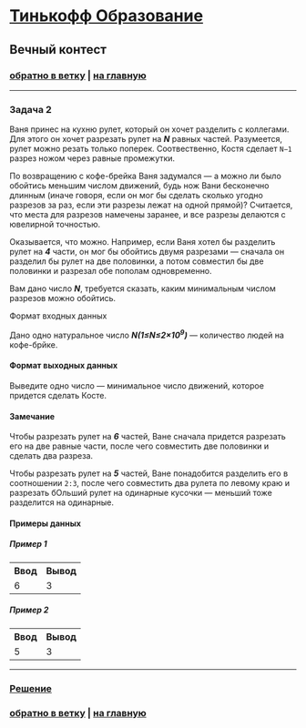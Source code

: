 # [Тинькофф Образование](https://fintech.tinkoff.ru/) 

## Вечный контест

### [обратно в ветку](https://github.com/syrovezhko/tinkoff_contest/tree/test) | [на главную](https://github.com/syrovezhko/tinkoff_contest)

---

### Задача 2

Ваня принес на кухню рулет, который он хочет разделить с коллегами. Для этого он хочет разрезать рулет на ***N*** равных частей. Разумеется, рулет можно резать только поперек. Соотвественно, Костя сделает `N−1` разрез ножом через равные промежутки.

По возвращению с кофе-брейка Ваня задумался — а можно ли было обойтись меньшим числом движений, будь нож Вани бесконечно длинным (иначе говоря, если он мог бы сделать сколько угодно разрезов за раз, если эти разрезы лежат на одной прямой)? Считается, что места для разрезов намечены заранее, и все разрезы делаются с ювелирной точностью.

Оказывается, что можно. Например, если Ваня хотел бы разделить рулет на ***4*** части, он мог бы обойтись двумя разрезами — сначала он разделил бы рулет на две половинки, а потом совместил бы две половинки и разрезал обе пополам одновременно.

Вам дано число ***N***, требуется сказать, каким минимальным числом разрезов можно обойтись.



Формат входных данных

Дано одно натуральное число ***N(1≤N≤2×10<sup>9</sup>)*** — количество людей на кофе-брйке.

#### Формат выходных данных

Выведите одно число — минимальное число движений, которое придется сделать Косте.

#### Замечание

Чтобы разрезать рулет на ***6*** частей, Ване сначала придется разрезать его на две равные части, после чего совместить две половинки и сделать два разреза.

Чтобы разрезать рулет на ***5*** частей, Ване понадобится разделить его в соотношении `2:3`, после чего совместить два рулета по левому краю и разрезать бОльший рулет на одинарные кусочки — меньший тоже разделится на одинарные.

#### Примеры данных
##### Пример 1
<table>
  <tr>
    <th>Ввод</th>
    <th>Вывод</th>
  </tr>
  <tr>
  <td valign="top">
  6
  </td>

  <td valign="top">
  3
  </td>
  </tr>
</table>

##### Пример 2
<table>
  <tr>
    <th>Ввод</th>
    <th>Вывод</th>
  </tr>
  <tr>
  <td valign="top">
  5
  </td>

  <td valign="top">
  3
  </td>
  </tr>
</table>

---

### [Решение](https://github.com/syrovezhko/tinkoff_contest/tree/test/test2)

### [обратно в ветку](https://github.com/syrovezhko/tinkoff_contest/tree/test) | [на главную](https://github.com/syrovezhko/tinkoff_contest)